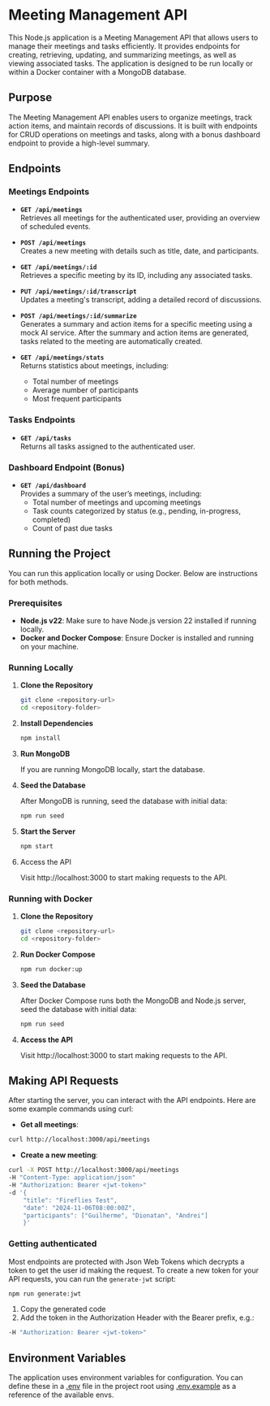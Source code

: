 # Meeting Management API

This Node.js application is a Meeting Management API that allows users to manage their meetings and tasks efficiently. It provides endpoints for creating, retrieving, updating, and summarizing meetings, as well as viewing associated tasks. The application is designed to be run locally or within a Docker container with a MongoDB database.

## Purpose
The Meeting Management API enables users to organize meetings, track action items, and maintain records of discussions. It is built with endpoints for CRUD operations on meetings and tasks, along with a bonus dashboard endpoint to provide a high-level summary.

## Endpoints

### Meetings Endpoints

- **`GET /api/meetings`**  
  Retrieves all meetings for the authenticated user, providing an overview of scheduled events.

- **`POST /api/meetings`**  
  Creates a new meeting with details such as title, date, and participants.

- **`GET /api/meetings/:id`**  
  Retrieves a specific meeting by its ID, including any associated tasks.

- **`PUT /api/meetings/:id/transcript`**  
  Updates a meeting's transcript, adding a detailed record of discussions.

- **`POST /api/meetings/:id/summarize`**  
  Generates a summary and action items for a specific meeting using a mock AI service. After the summary and action items are generated, tasks related to the meeting are automatically created.

- **`GET /api/meetings/stats`**  
  Returns statistics about meetings, including:
  - Total number of meetings
  - Average number of participants
  - Most frequent participants

### Tasks Endpoints

- **`GET /api/tasks`**  
  Returns all tasks assigned to the authenticated user.

### Dashboard Endpoint (Bonus)

- **`GET /api/dashboard`**  
  Provides a summary of the user’s meetings, including:
  - Total number of meetings and upcoming meetings
  - Task counts categorized by status (e.g., pending, in-progress, completed)
  - Count of past due tasks

## Running the Project

You can run this application locally or using Docker. Below are instructions for both methods.

### Prerequisites
- **Node.js v22**: Make sure to have Node.js version 22 installed if running locally.
- **Docker and Docker Compose**: Ensure Docker is installed and running on your machine.

### Running Locally

1. **Clone the Repository**  
	```bash
	git clone <repository-url>
	cd <repository-folder>
	```
2. **Install Dependencies**
	```bash
	npm install
	```
3. **Run MongoDB**

	If you are running MongoDB locally, start the database.
4. **Seed the Database**

	After MongoDB is running, seed the database with initial data:
	```bash
	npm run seed
	```
5. **Start the Server**
	```bash
	npm start
	```
6. Access the API

	Visit http://localhost:3000 to start making requests to the API.

### Running with Docker
1. **Clone the Repository**  
	
	```bash
	git clone <repository-url>
	cd <repository-folder>
	```
2. **Run Docker Compose**
	
	```bash
	npm run docker:up
	```
3. **Seed the Database**
	
	After Docker Compose runs both the MongoDB and Node.js server, seed the database with initial data:
	```bash
	npm run seed
	```
4. **Access the API**

	Visit http://localhost:3000 to start making requests to the API.

## Making API Requests
After starting the server, you can interact with the API endpoints. Here are some example commands using curl:

- **Get all meetings**:
```bash
curl http://localhost:3000/api/meetings
```
- **Create a new meeting**:
```bash
curl -X POST http://localhost:3000/api/meetings 
-H "Content-Type: application/json" 
-H "Authorization: Bearer <jwt-token>" 
-d '{
    "title": "Fireflies Test",
    "date": "2024-11-06T08:00:00Z",
    "participants": ["Guilherme", "Dionatan", "Andrei"]
	}'
```

### Getting authenticated

Most endpoints are protected with Json Web Tokens which decrypts a token to get the user id making the request.
To create a new token for your API requests, you can run the `generate-jwt` script:
```bash
npm run generate:jwt
```
1. Copy the generated code
2. Add the token in the Authorization Header with the Bearer prefix, e.g.: 
```bash
-H "Authorization: Bearer <jwt-token>"
```

## Environment Variables
The application uses environment variables for configuration. You can define these in a [.env](./.env.example) file in the project root using [.env.example](./.env.example) as a reference of the available envs.
